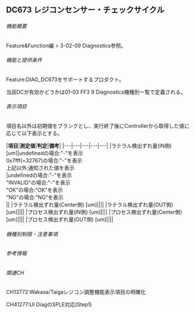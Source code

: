 ## DC673 レジコンセンサー・チェックサイクル

###### 機能概要

Feature&Function編 > 3-02-09 Diagnostics参照。

###### 機能と提供条件

Feature:DIAG\_DC673をサポートするプロダクト。

当該DCが有効かどうかは01-03 FF3 9 Diagnostics機種別一覧で定義される。

###### 表示項目

項目名以外は初期値をブランクとし、実行終了後にControllerから取得した値に応じて以下表示とする。

|**項目**|**測定値**|**判定**|**備考**|
|---|---|---|---|---|
|ラテラル検出ずれ量(IN側) [um]|undefinedの場合:&quot;-&quot;を表示<br/>0x7fff(=32767)の場合:&quot;-&quot;を表示<br/>上記以外:通知された値を表示<br/>|undefinedの場合:&quot;-&quot;を表示<br/>&quot;INVALID&quot;の場合:&quot;-&quot;を表示<br/>&quot;OK&quot;の場合:&quot;OK&quot;を表示<br/>&quot;NG&quot;の場合:&quot;NG&quot;を表示<br/>||
|ラテラル検出ずれ量(Center側) [um]||||
|ラテラル検出ずれ量(OUT側) [um]||||
|プロセス検出ずれ量(IN側) [um]||||
|プロセス検出ずれ量(Center側) [um]||||
|プロセス検出ずれ量(OUT側) [um]||||


###### 機種別制限・注意事項

###### 参考情報

###### 関連CH

CH13772:Wakasa/Taigaレジコン調整機能表示項目の明確化

CH41277:UI DiagのSPLE対応(Step1)